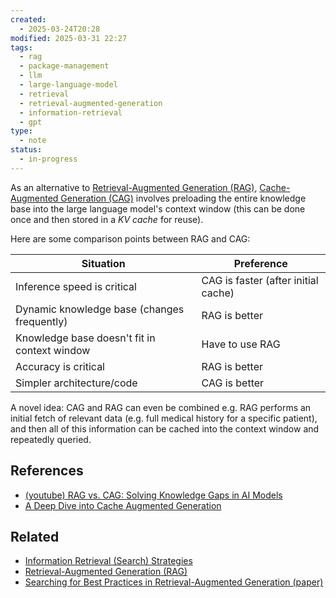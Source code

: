```yaml
---
created:
  - 2025-03-24T20:28
modified: 2025-03-31 22:27
tags:
  - rag
  - package-management
  - llm
  - large-language-model
  - retrieval
  - retrieval-augmented-generation
  - information-retrieval
  - gpt
type:
  - note
status:
  - in-progress
---
```

As an alternative to [Retrieval-Augmented Generation (RAG)](Retrieval-Augmented%20Generation%20(RAG).md), [Cache-Augmented Generation (CAG)](Cache-Augmented%20Generation%20(CAG).md) involves preloading the entire knowledge base into the large language model's context window (this can be done once and then stored in a *KV cache* for reuse). 

Here are some comparison points between RAG and CAG:

| Situation                                    | Preference                          |
| -------------------------------------------- | ----------------------------------- |
| Inference speed is critical                  | CAG is faster (after initial cache) |
| Dynamic knowledge base (changes frequently)  | RAG is better                       |
| Knowledge base doesn't fit in context window | Have to use RAG                     |
| Accuracy is critical                         | RAG is better                       |
| Simpler architecture/code                    | CAG is better                       |

A novel idea: CAG and RAG can even be combined e.g. RAG performs an initial fetch of relevant data (e.g. full medical history for a specific patient), and then all of this information can be cached into the context window and repeatedly queried. 
## References
* [(youtube) RAG vs. CAG: Solving Knowledge Gaps in AI Models](https://www.youtube.com/watch?v=HdafI0t3sEY)
* [A Deep Dive into Cache Augmented Generation](https://adasci.org/a-deep-dive-into-cache-augmented-generation-cag/)
## Related
* [Information Retrieval (Search) Strategies](Information%20Retrieval%20(Search)%20Strategies.md)
* [Retrieval-Augmented Generation (RAG)](Retrieval-Augmented%20Generation%20(RAG).md)
* [Searching for Best Practices in Retrieval-Augmented Generation (paper)](Searching%20for%20Best%20Practices%20in%20Retrieval-Augmented%20Generation%20(paper).md)